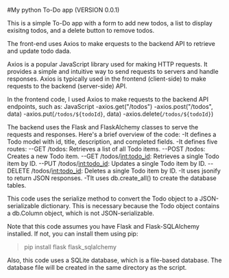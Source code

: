 #My python To-Do app   (VERSION 0.0.1)

This is a simple To-Do app with a form to add new todos, a list to display exisitng todos, and a delete button to remove todos.

The front-end uses Axios to make erquests to the backend API to retrieve and update todo dada.

Axios is a popular JavaScript library used for making HTTP requests. It provides a simple and intuitive way to send requests to servers and handle responses. Axios is typically used in the frontend (client-side) to make requests to the backend (server-side) API.

In the frontend code, I used Axios to make requests to the backend API endpoints, such as:
JavaScript
-axios.get("/todos")
-axios.post("/todos", data)
-axios.put(`/todos/${todoId}`, data)
-axios.delete(`/todos/${todoId}`)


The backend uses the Flask and FlaskAlchemy classes to serve the requests and responses.
Here's a brief overview of the code:
-It defines a Todo model with id, title, description, and completed fields.
-It defines five routes:
--GET /todos: Retrieves a list of all Todo items.
--POST /todos: Creates a new Todo item.
--GET /todos/<int:todo_id>: Retrieves a single Todo item by ID.
--PUT /todos/<int:todo_id>: Updates a single Todo item by ID.
--DELETE /todos/<int:todo_id>: Deletes a single Todo item by ID.
-It uses jsonify to return JSON responses.
-TIt uses db.create_all() to create the database tables.

This code uses the serialize method to convert the Todo object to a JSON-serializable dictionary. This is necessary because the Todo object contains a db.Column object, which is not JSON-serializable.

Note that this code assumes you have Flask and Flask-SQLAlchemy installed. If not, you can install them using pip:
> pip install flask flask_sqlalchemy

Also, this code uses a SQLite database, which is a file-based database. The database file will be created in the same directory as the script.


